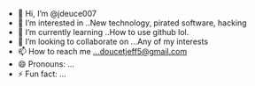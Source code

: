 - 👋 Hi, I’m @jdeuce007
- 👀 I’m interested in ..New technology, pirated software, hacking
- 🌱 I’m currently learning ..How to use github lol.
- 💞️ I’m looking to collaborate on ...Any of my interests
- 📫 How to reach me ...doucetjeff5@gmail.com
- 😄 Pronouns: ...
- ⚡ Fun fact: ...

<!---
jdeuce007/jdeuce007 is a ✨ special ✨ repository because its `README.md` (this file) appears on your GitHub profile.
You can click the Preview link to take a look at your changes.
--->
